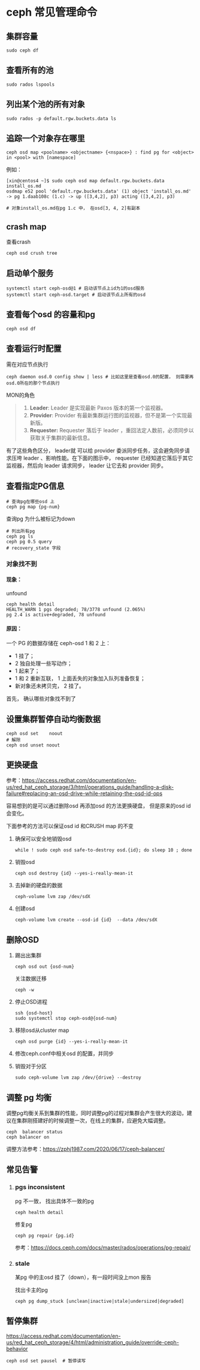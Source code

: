 # ceph 常见管理命令

## 集群容量

```shell
sudo ceph df
```

## 查看所有的池

```shell
sudo rados lspools
```

## 列出某个池的所有对象

```shell
sudo rados -p default.rgw.buckets.data ls
```

## 追踪一个对象存在哪里

```shell
ceph osd map <poolname> <objectname> {<nspace>} : find pg for <object> in <pool> with [namespace]
```

例如：

```shell
[xin@centos4 ~]$ sudo ceph osd map default.rgw.buckets.data install_os.md
osdmap e52 pool 'default.rgw.buckets.data' (1) object 'install_os.md' -> pg 1.daab108c (1.c) -> up ([3,4,2], p3) acting ([3,4,2], p3)

# 对象install_os.md在pg 1.c 中， 在osd[3, 4, 2]有副本
```

## crash map

查看crash

```shell
ceph osd crush tree
```



## 启动单个服务

```shell
systemctl start ceph-osd@1 # 启动该节点上id为1的osd服务
systemctl start ceph-osd.target # 启动该节点上所有的osd
```

## 查看每个osd 的容量和pg

```shell
ceph osd df
```

## 查看运行时配置

需在对应节点执行

```shell
ceph daemon osd.0 config show | less # 比如这里是查看osd.0的配置， 则需要再osd.0所在的那个节点执行
```

MON的角色

> 1. **Leader**: Leader 是实现最新 Paxos 版本的第一个监视器。
> 2. **Provider**: Provider 有最新集群运行图的监视器，但不是第一个实现最新版。
> 3. **Requester:** Requester 落后于 leader ，重回法定人数前，必须同步以获取关于集群的最新信息。

有了这些角色区分， leader就 可以给 provider 委派同步任务，这会避免同步请求压垮 leader 、影响性能。在下面的图示中， requester 已经知道它落后于其它监视器，然后向 leader 请求同步， leader 让它去和 provider 同步。

## 查看指定PG信息

```shell
# 查询pg在哪些osd 上
ceph pg map {pg-num}

```

查询pg 为什么被标记为down

```shell
# 列出所有pg
ceph pg ls
ceph pg 0.5 query 
# recovery_state 字段
```

### 对象找不到

#### 现象：

unfound

```shell
ceph health detail
HEALTH_WARN 1 pgs degraded; 78/3778 unfound (2.065%)
pg 2.4 is active+degraded, 78 unfound
```

#### 原因：

一个 PG 的数据存储在 ceph-osd 1 和 2 上：

- 1 挂了；
- 2 独自处理一些写动作；
- 1 起来了；
- 1 和 2 重新互联， 1 上面丢失的对象加入队列准备恢复；
- 新对象还未拷贝完， 2 挂了。

首先， 确认哪些对象找不到了

## 设置集群暂停自动均衡数据
```shell
ceph osd set 	noout
# 解除 
ceph osd unset noout
```

## 更换硬盘

参考：https://access.redhat.com/documentation/en-us/red_hat_ceph_storage/3/html/operations_guide/handling-a-disk-failure#replacing-an-osd-drive-while-retaining-the-osd-id-ops

容易想到的是可以通过删除osd 再添加osd 的方法更换硬盘， 但是原来的osd id 会变化。

下面参考的方法可以保证osd id 和CRUSH map 的不变

1. 确保可以安全地销毁osd

   ```shell
   while ! sudo ceph osd safe-to-destroy osd.{id}; do sleep 10 ; done
   ```

2. 销毁osd

   ```shell
   ceph osd destroy {id} --yes-i-really-mean-it
   ```

3. 去掉新的硬盘的数据

   ```shell
   ceph-volume lvm zap /dev/sdX
   ```

4. 创建osd 

   ```shell
   ceph-volume lvm create --osd-id {id}  --data /dev/sdX
   ```

## 删除OSD

1. 踢出出集群

   ```shell
   ceph osd out {osd-num}
   ```

   关注数据迁移

   ```shell
   ceph -w
   ```

2. 停止OSD进程

   ```shel
   ssh {osd-host}
   sudo systemctl stop ceph-osd@{osd-num}
   ```

3. 移除osd从cluster map

   ```shell
   ceph osd purge {id} --yes-i-really-mean-it
   ```

4. 修改ceph.conf中相关osd 的配置，并同步

5. 销毁对于分区

   ```shell
   sudo ceph-volume lvm zap /dev/{drive} --destroy
   ```

## 调整 pg 均衡

调整pg均衡关系到集群的性能，同时调整pg的过程对集群会产生很大的波动，建议在集群刚搭建好的时候调整一次，在线上的集群，应避免大幅调整。

```shell
ceph  balancer status
ceph balancer on
```

调整方法参考：https://zphj1987.com/2020/06/17/ceph-balancer/

## 常见告警

1. ### pgs inconsistent 
    pg 不一致， 
    找出具体不一致的pg

    ```shell
    ceph health detail
    ```
    修复pg
    ```shell
    ceph pg repair {pg.id}
    ```
    参考：https://docs.ceph.com/docs/master/rados/operations/pg-repair/
  
2. ### stale
    某pg 中的主osd 挂了（down），有一段时间没上mon 报告
    
    找出卡主的pg
    
    ```shell
    ceph pg dump_stuck [unclean|inactive|stale|undersized|degraded]
    ```

## 暂停集群
https://access.redhat.com/documentation/en-us/red_hat_ceph_storage/4/html/administration_guide/override-ceph-behavior

```shel
ceph osd set pausel  # 暂停读写
```